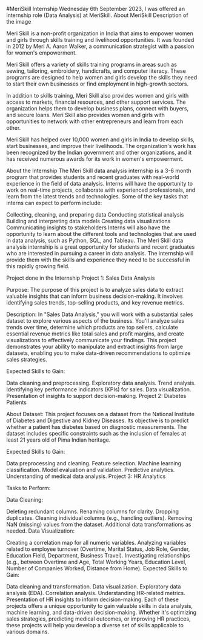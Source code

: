 #MeriSkill Internship
Wednesday 6th September 2023, I was offered an internship role (Data Analysis) at MeriSkill.
About MeriSkill
Description of the image

Meri Skill is a non-profit organization in India that aims to empower women and girls through skills training and livelihood opportunities. It was founded in 2012 by Meri A. Aaron Walker, a communication strategist with a passion for women's empowerment.

Meri Skill offers a variety of skills training programs in areas such as sewing, tailoring, embroidery, handicrafts, and computer literacy. These programs are designed to help women and girls develop the skills they need to start their own businesses or find employment in high-growth sectors.

In addition to skills training, Meri Skill also provides women and girls with access to markets, financial resources, and other support services. The organization helps them to develop business plans, connect with buyers, and secure loans. Meri Skill also provides women and girls with opportunities to network with other entrepreneurs and learn from each other.

Meri Skill has helped over 10,000 women and girls in India to develop skills, start businesses, and improve their livelihoods. The organization's work has been recognized by the Indian government and other organizations, and it has received numerous awards for its work in women's empowerment.

About the Internship
The Meri Skill data analysis internship is a 3-6 month program that provides students and recent graduates with real-world experience in the field of data analysis. Interns will have the opportunity to work on real-time projects, collaborate with experienced professionals, and learn from the latest trends and technologies.
Some of the key tasks that interns can expect to perform include:

Collecting, cleaning, and preparing data
Conducting statistical analysis
Building and interpreting data models
Creating data visualizations
Communicating insights to stakeholders
Interns will also have the opportunity to learn about the different tools and technologies that are used in data analysis, such as Python, SQL, and Tableau.
The Meri Skill data analysis internship is a great opportunity for students and recent graduates who are interested in pursuing a career in data analysis. The internship will provide them with the skills and experience they need to be successful in this rapidly growing field.

Project done in the Internship
Project 1: Sales Data Analysis

Purpose: The purpose of this project is to analyze sales data to extract valuable insights that can inform business decision-making. It involves identifying sales trends, top-selling products, and key revenue metrics.

Description: In "Sales Data Analysis," you will work with a substantial sales dataset to explore various aspects of the business. You'll analyze sales trends over time, determine which products are top sellers, calculate essential revenue metrics like total sales and profit margins, and create visualizations to effectively communicate your findings. This project demonstrates your ability to manipulate and extract insights from large datasets, enabling you to make data-driven recommendations to optimize sales strategies.

Expected Skills to Gain:

Data cleaning and preprocessing.
Exploratory data analysis.
Trend analysis.
Identifying key performance indicators (KPIs) for sales.
Data visualization.
Presentation of insights to support decision-making.
Project 2: Diabetes Patients

About Dataset: This project focuses on a dataset from the National Institute of Diabetes and Digestive and Kidney Diseases. Its objective is to predict whether a patient has diabetes based on diagnostic measurements. The dataset includes specific constraints such as the inclusion of females at least 21 years old of Pima Indian heritage.

Expected Skills to Gain:

Data preprocessing and cleaning.
Feature selection.
Machine learning classification.
Model evaluation and validation.
Predictive analytics.
Understanding of medical data analysis.
Project 3: HR Analytics

Tasks to Perform:

Data Cleaning:

Deleting redundant columns.
Renaming columns for clarity.
Dropping duplicates.
Cleaning individual columns (e.g., handling outliers).
Removing NaN (missing) values from the dataset.
Additional data transformations as needed.
Data Visualization:

Creating a correlation map for all numeric variables.
Analyzing variables related to employee turnover (Overtime, Marital Status, Job Role, Gender, Education Field, Department, Business Travel).
Investigating relationships (e.g., between Overtime and Age, Total Working Years, Education Level, Number of Companies Worked, Distance from Home).
Expected Skills to Gain:

Data cleaning and transformation.
Data visualization.
Exploratory data analysis (EDA).
Correlation analysis.
Understanding HR-related metrics.
Presentation of HR insights to inform decision-making.
Each of these projects offers a unique opportunity to gain valuable skills in data analysis, machine learning, and data-driven decision-making. Whether it's optimizing sales strategies, predicting medical outcomes, or improving HR practices, these projects will help you develop a diverse set of skills applicable to various domains.
